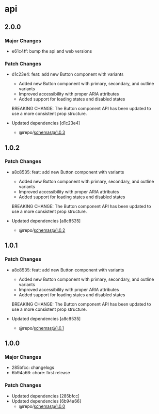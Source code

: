 # api

## 2.0.0

### Major Changes

- e61c4ff: bump the api and web versions

### Patch Changes

- d1c23e4: feat: add new Button component with variants
  - Added new Button component with primary, secondary, and outline variants
  - Improved accessibility with proper ARIA attributes
  - Added support for loading states and disabled states

  BREAKING CHANGE: The Button component API has been updated to use a more consistent prop structure.

- Updated dependencies [d1c23e4]
  - @repo/schemas@1.0.3

## 1.0.2

### Patch Changes

- a8c8535: feat: add new Button component with variants
  - Added new Button component with primary, secondary, and outline variants
  - Improved accessibility with proper ARIA attributes
  - Added support for loading states and disabled states

  BREAKING CHANGE: The Button component API has been updated to use a more consistent prop structure.

- Updated dependencies [a8c8535]
  - @repo/schemas@1.0.2

## 1.0.1

### Patch Changes

- a8c8535: feat: add new Button component with variants
  - Added new Button component with primary, secondary, and outline variants
  - Improved accessibility with proper ARIA attributes
  - Added support for loading states and disabled states

  BREAKING CHANGE: The Button component API has been updated to use a more consistent prop structure.

- Updated dependencies [a8c8535]
  - @repo/schemas@1.0.1

## 1.0.0

### Major Changes

- 285bfcc: changelogs
- 6b94a66: chore: first release

### Patch Changes

- Updated dependencies [285bfcc]
- Updated dependencies [6b94a66]
  - @repo/schemas@1.0.0
